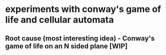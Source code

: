 # experiments with conway's game of life and cellular automata

## Root cause (most interesting idea) - Conway's game of life on an N sided plane [WIP]
